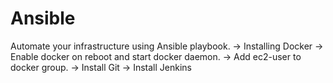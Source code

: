 # Ansible
Automate your infrastructure using Ansible playbook.
-> Installing Docker
-> Enable docker on reboot and start docker daemon.
-> Add ec2-user to docker group.
-> Install Git 
-> Install Jenkins



